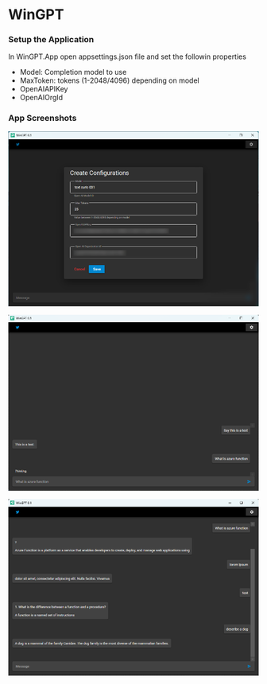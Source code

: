 # WinGPT

### Setup the Application
In WinGPT.App open appsettings.json file and set the followin properties
* Model: Completion model to use
* MaxToken: tokens (1-2048/4096) depending on model
* OpenAIAPIKey
* OpenAIOrgId

### App Screenshots
![Configurations](./Screenshots/Configurations.png "Configurations")

![MessageWindow](./Screenshots/MessageWindow_1.png "Message Window")

![MessageWindow](./Screenshots/MessageWindow_2.png "Message Window")